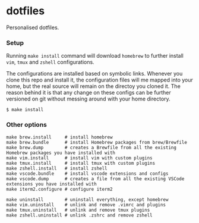 dotfiles
========

Personalised dotfiles.

### Setup

Running `make install` command will download `homebrew` to further install `vim`, `tmux` and `zshell` configurations.

The configurations are installed based on symbolic links. Whenever you clone this repo and install it, the configuration files will me mapped into your home, but the real source will remain on the directoy you cloned it. The reason behind it is that any change on these configs can be further versioned on git without messing around with your home directory.

```
$ make install
```

### Other options

```
make brew.install     # install homebrew
make brew.bundle      # install Homebrew packages from brew/Brewfile
make brew.dump        # creates a Brewfile from all the existing Homebrew packages you have installed with
make vim.install      # install vim with custom plugins
make tmux.install     # install tmux with custom plugins
make zshell.install   # install zshell
make vscode.bundle    # install vscode extensions and configs
make vscode.dump      # creates a file from all the existing VSCode extensions you have installed with
make iterm2.configure # configure iterm2

make uninstall        # uninstall everything, except homebrew
make vim.uninstall    # unlink and remove .vimrc and plugins
make tmux.uninstall   # unlink and remove tmux plugins
make zshell.uninstall # unlink .zshrc and remove zshell
```
